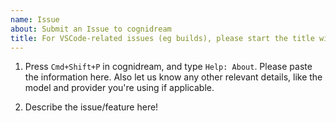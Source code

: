 ```yaml
---
name: Issue
about: Submit an Issue to cognidream
title: For VSCode-related issues (eg builds), please start the title with `[App]`. Otherwise, start it with `[Bug]` or `[Feature]`.
---
```


1. Press `Cmd+Shift+P` in cognidream, and type `Help: About`. Please paste the information here. Also let us know any other relevant details, like the model and provider you're using if applicable.

2. Describe the issue/feature here!
